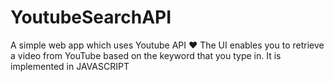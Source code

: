 # YoutubeSearchAPI
A simple web app which uses Youtube API ❤
The UI enables you to retrieve a video from YouTube based on the keyword that you type in. It is implemented in JAVASCRIPT
